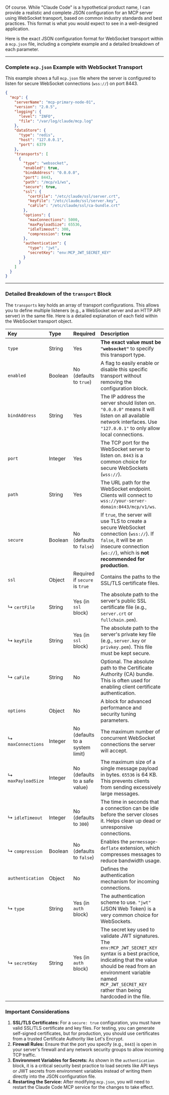 Of course. While "Claude Code" is a hypothetical product name, I can provide a realistic and complete JSON configuration for an MCP server using WebSocket transport, based on common industry standards and best practices. This format is what you would expect to see in a well-designed application.

Here is the exact JSON configuration format for WebSocket transport within a `mcp.json` file, including a complete example and a detailed breakdown of each parameter.

***

### Complete `mcp.json` Example with WebSocket Transport

This example shows a full `mcp.json` file where the server is configured to listen for secure WebSocket connections (`wss://`) on port 8443.

```json
{
  "mcp": {
    "serverName": "mcp-primary-node-01",
    "version": "2.0.5",
    "logging": {
      "level": "INFO",
      "file": "/var/log/claude/mcp.log"
    },
    "dataStore": {
      "type": "redis",
      "host": "127.0.0.1",
      "port": 6379
    },
    "transports": [
      {
        "type": "websocket",
        "enabled": true,
        "bindAddress": "0.0.0.0",
        "port": 8443,
        "path": "/mcp/v1/ws",
        "secure": true,
        "ssl": {
          "certFile": "/etc/claude/ssl/server.crt",
          "keyFile": "/etc/claude/ssl/server.key",
          "caFile": "/etc/claude/ssl/ca-bundle.crt"
        },
        "options": {
          "maxConnections": 5000,
          "maxPayloadSize": 65536,
          "idleTimeout": 300,
          "compression": true
        },
        "authentication": {
          "type": "jwt",
          "secretKey": "env:MCP_JWT_SECRET_KEY"
        }
      }
    ]
  }
}
```

---

### Detailed Breakdown of the `transport` Block

The `transports` key holds an array of transport configurations. This allows you to define multiple listeners (e.g., a WebSocket server and an HTTP API server) in the same file. Here is a detailed explanation of each field within the WebSocket transport object.

| Key | Type | Required | Description |
| :--- | :--- | :--- | :--- |
| `type` | String | Yes | **The exact value must be `"websocket"`** to specify this transport type. |
| `enabled` | Boolean | No (defaults to `true`) | A flag to easily enable or disable this specific transport without removing the configuration block. |
| `bindAddress` | String | Yes | The IP address the server should listen on. `"0.0.0.0"` means it will listen on all available network interfaces. Use `"127.0.0.1"` to only allow local connections. |
| `port` | Integer | Yes | The TCP port for the WebSocket server to listen on. `8443` is a common choice for secure WebSockets (`wss://`). |
| `path` | String | Yes | The URL path for the WebSocket endpoint. Clients will connect to `wss://your-server-domain:8443/mcp/v1/ws`. |
| `secure` | Boolean | No (defaults to `false`) | If `true`, the server will use TLS to create a secure WebSocket connection (`wss://`). If `false`, it will be an insecure connection (`ws://`), which is **not recommended for production**. |
| `ssl` | Object | Required if `secure` is `true` | Contains the paths to the SSL/TLS certificate files. |
| ↳ `certFile` | String | Yes (in `ssl` block) | The absolute path to the server's public SSL certificate file (e.g., `server.crt` or `fullchain.pem`). |
| ↳ `keyFile` | String | Yes (in `ssl` block) | The absolute path to the server's private key file (e.g., `server.key` or `privkey.pem`). This file must be kept secure. |
| ↳ `caFile` | String | No | Optional. The absolute path to the Certificate Authority (CA) bundle. This is often used for enabling client certificate authentication. |
| `options` | Object | No | A block for advanced performance and security tuning parameters. |
| ↳ `maxConnections` | Integer | No (defaults to a system limit) | The maximum number of concurrent WebSocket connections the server will accept. |
| ↳ `maxPayloadSize` | Integer | No (defaults to a safe value) | The maximum size of a single message payload in bytes. `65536` is 64 KB. This prevents clients from sending excessively large messages. |
| ↳ `idleTimeout` | Integer | No (defaults to `300`) | The time in seconds that a connection can be idle before the server closes it. Helps clean up dead or unresponsive connections. |
| ↳ `compression` | Boolean | No (defaults to `false`) | Enables the `permessage-deflate` extension, which compresses messages to reduce bandwidth usage. |
| `authentication` | Object | No | Defines the authentication mechanism for incoming connections. |
| ↳ `type` | String | Yes (in `auth` block) | The authentication scheme to use. `"jwt"` (JSON Web Token) is a very common choice for WebSockets. |
| ↳ `secretKey` | String | Yes (in `auth` block) | The secret key used to validate JWT signatures. The `env:MCP_JWT_SECRET_KEY` syntax is a best practice, indicating that the value should be read from an environment variable named `MCP_JWT_SECRET_KEY` rather than being hardcoded in the file. |

### Important Considerations

1.  **SSL/TLS Certificates:** For a `secure: true` configuration, you must have valid SSL/TLS certificate and key files. For testing, you can generate self-signed certificates, but for production, you should use certificates from a trusted Certificate Authority like Let's Encrypt.
2.  **Firewall Rules:** Ensure that the port you specify (e.g., `8443`) is open in your server's firewall and any network security groups to allow incoming TCP traffic.
3.  **Environment Variables for Secrets:** As shown in the `authentication` block, it is a critical security best practice to load secrets like API keys or JWT secrets from environment variables instead of writing them directly into the JSON configuration file.
4.  **Restarting the Service:** After modifying `mcp.json`, you will need to restart the Claude Code MCP service for the changes to take effect.
